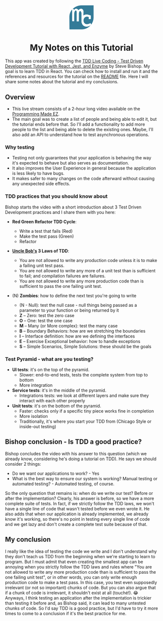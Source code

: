 <p align="center"><img src="./src/img/mylogo.svg" alt="logo" title="logo" width="80"></p>
<h1 align="center">My Notes on this Tutorial</h1>

This app was created by following the [TDD Live Coding - Test Driven Development Tutorial with React, Jest, and Enzyme](https://www.youtube.com/watch?v=tX-gu6FWcsE) by Steve Bishop. My goal is to learn TDD in React.
You can check how to install and run it and the references and resources for the tutorial on the [README](./README.md) file. Here I will share some notes about the tutorial and my conclusions.

## Overview

- This live stream consists of a 2-hour long video available on the [Programming Made EZ](https://www.youtube.com/watch?v=tX-gu6FWcsE).
- The main goal was to create a list of people and being able to edit it, but the tutorial ends before that. So I'll add a functionality to add more people to the list and being able to delete the existing ones. Maybe, I'll also add an API to understand how to test asynchronous operations.

### Why testing

- Testing not only guarantees that your application is behaving the way it's expected to behave but also serves as documentation.
- It also improves the User Experience in general because the application is less likely to have bugs.
- It makes safer to many changes on the code afterward without causing any unexpected side effects.

### TDD practices that you should know about

Bishop starts the video with a short introduction about 3 Test Driven Development practices and I share them with you here:

- **Red Green Refactor TDD Cycle**: 
  - Write a test that fails (Red)
  - Make the test pass (Green)
  - Refactor 

- **[Uncle Bob's](https://en.wikipedia.org/wiki/Robert_C._Martin) 3 Laws of TDD**:
  - You are not allowed to write any production code unless it is to make a failing unit test pass.
  - You are not allowed to write any more of a unit test than is sufficient to fail; and compilation failures are failures.
  - You are not allowed to write any more production code than is sufficient to pass the one failing unit test.

- (N) **Zombies**: how to define the next test you're going to write
  - (N - Null): test the null case - null things being passed as a parameter to your function or being returned by it 
  - **Z** – Zero: test the zero case
  - **O** – One: test the one case
  - **M** – Many (or More complex): test the many case
  - **B** – Boundary Behaviors: how are we stretching the boundaries
  - **I** – Interface definition: how are we defining the interfaces
  - **E** – Exercise Exceptional behavior: how to handle exceptions
  - **S** – Simple Scenarios, Simple Solutions: these should be the goals

### Test Pyramid - what are you testing?

- **UI tests**: it's on the top of the pyramid. 
  - Slower: end-to-end tests, tests the complete system from top to bottom
  - More integration
- **Service tests**: it's in the middle of the pyramid.
  - Integrations tests: we look at different layers and make sure they interact with each other properly
- **Unit tests**: it's on the bottom of the pyramid.
  - Faster: checks only if a specific tiny piece works fine in completion
  - More isolation
  - Traditionally, it's where you start your TDD from (Chicago Style or inside-out testing)

## Bishop conclusion - Is TDD a good practice?

Bishop concludes the video with his answer to this question (which we already know, considering he's doing a tutorial on TDD).
He says we should consider 2 things:
  - Do we want our applications to work? - Yes
  - What is the best way to ensure our system is working? Manual testing or automated testing? - Automated testing, of course.

So the only question that remains is: when do we write our test? Before or after the implementation?
Clearly, his answer is before, so we have a more complete suite of tests. In fact, if we strictly follow the TDD laws, we won't have a single line of code that wasn't tested before we even wrote it.
He also adds that when our application is already implemented, we already know it's working, so there's no point in testing every single line of code and we get lazy and don't create a complete test suite because of that.

## My conclusion

I really like the idea of testing the code we write and I don't understand why they don't teach us TDD from the beginning when we're starting to learn to program. 
But I must admit that even creating the smallest app can be annoying when you strictly follow the TDD laws and rules where "You are not allowed to write any more production code than is sufficient to pass the one failing unit test", or in other words, you can only write enough production code to make a test pass. 
In this case, you test even supposedly irrelevant (or not so important) chunks of code. But you can also argue that if a chunk of code is irrelevant, it shouldn't exist at all (touché!). 😂
Anyways, I think testing an application after the implementation is trickier than testing it before and, as Bishop said, it can lead to many untested chunks of code. So I'd say TDD is a good practice, but I'd have to try it more times to come to a conclusion if it's the best practice for me.


